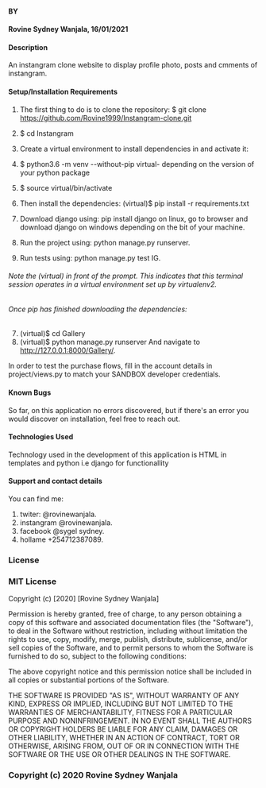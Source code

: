 #### BY
#### Rovine Sydney Wanjala, 16/01/2021
#### Description
An instangram clone website to display profile photo, posts and cmments of instangram.

#### Setup/Installation Requirements
1. The first thing to do is to clone the repository: $ git clone https://github.com/Rovine1999/Instangram-clone.git
2. $ cd Instangram
3. Create a virtual environment to install dependencies in and activate it:

4. $ python3.6 -m venv --without-pip virtual- depending on the version of your python package
5. $ source virtual/bin/activate
6. Then install the dependencies: (virtual)$ pip install -r requirements.txt
7. Download django using: pip install django on linux, go to browser and download django on windows depending on the bit of your machine.
8. Run the project using: python manage.py runserver.
9. Run tests using: python manage.py test IG.

###### Note the (virtual) in front of the prompt. This indicates that this terminal session operates in a virtual environment set up by virtualenv2.

###### Once pip has finished downloading the dependencies:

7. (virtual)$ cd Gallery
8. (virtual)$ python manage.py runserver
And navigate to http://127.0.0.1:8000/Gallery/.

In order to test the purchase flows, fill in the account details in project/views.py to match your SANDBOX developer credentials.


#### Known Bugs
So far, on this application no errors discovered, but if there's an error you would discover on installation, feel free to reach out.

#### Technologies Used
Technology used in the development of this application is HTML in templates and python i.e django for functionallity

#### Support and contact details
You can find me:

1. twiter: @rovinewanjala.
2. instangram @rovinewanjala.
3. facebook @sygel sydney.
4. hollame +254712387089.

### License
### MIT License

Copyright (c) [2020] [Rovine Sydney Wanjala]

Permission is hereby granted, free of charge, to any person obtaining a copy of this software and associated documentation files (the "Software"), to deal in the Software without restriction, including without limitation the rights to use, copy, modify, merge, publish, distribute, sublicense, and/or sell copies of the Software, and to permit persons to whom the Software is furnished to do so, subject to the following conditions:

The above copyright notice and this permission notice shall be included in all copies or substantial portions of the Software.

THE SOFTWARE IS PROVIDED "AS IS", WITHOUT WARRANTY OF ANY KIND, EXPRESS OR IMPLIED, INCLUDING BUT NOT LIMITED TO THE WARRANTIES OF MERCHANTABILITY, FITNESS FOR A PARTICULAR PURPOSE AND NONINFRINGEMENT. IN NO EVENT SHALL THE AUTHORS OR COPYRIGHT HOLDERS BE LIABLE FOR ANY CLAIM, DAMAGES OR OTHER LIABILITY, WHETHER IN AN ACTION OF CONTRACT, TORT OR OTHERWISE, ARISING FROM, OUT OF OR IN CONNECTION WITH THE SOFTWARE OR THE USE OR OTHER DEALINGS IN THE SOFTWARE. 
### Copyright (c) 2020 Rovine Sydney Wanjala


